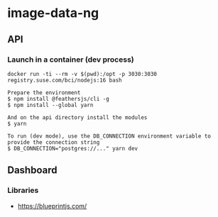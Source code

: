# image-data-ng

## API
### Launch in a container (dev process)
```
docker run -ti --rm -v $(pwd):/opt -p 3030:3030 registry.suse.com/bci/nodejs:16 bash

Prepare the environment
$ npm install @feathersjs/cli -g
$ npm install --global yarn

And on the api directory install the modules
$ yarn

To run (dev mode), use the DB_CONNECTION environment variable to provide the connection string
$ DB_CONNECTION="postgres://..." yarn dev
```

## Dashboard

### Libraries
- https://blueprintjs.com/